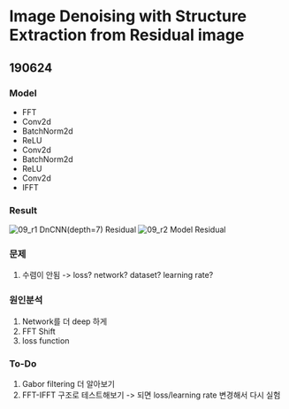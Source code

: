# Image Denoising with Structure Extraction from Residual image

## 190624

### Model
- FFT
- Conv2d
- BatchNorm2d
- ReLU
- Conv2d
- BatchNorm2d
- ReLU
- Conv2d
- IFFT

### Result
![09_r1](https://i.imgur.com/SuHQVKj.png) DnCNN(depth=7) Residual
![09_r2](https://i.imgur.com/nuSUDln.png) Model Residual

### 문제
1. 수렴이 안됨 -> loss? network? dataset? learning rate?

### 원인분석
1. Network를 더 deep 하게
2. FFT Shift
3. loss function

### To-Do
1. Gabor filtering 더 알아보기
2. FFT-IFFT 구조로 테스트해보기 -> 되면 loss/learning rate 변경해서 다시 실험
